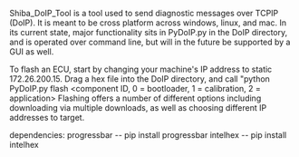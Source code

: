 Shiba_DoIP_Tool is a tool used to send diagnostic messages over TCPIP (DoIP). 
It is meant to be cross platform across windows, linux, and mac. In its current state, 
major functionality sits in PyDoIP.py in the DoIP directory, and is operated over command line, but will
in the future be supported by a GUI as well. 

To flash an ECU, start by changing your machine's IP address to static 172.26.200.15. 
Drag a hex file into the DoIP directory, and call "python PyDoIP.py flash <hex file.hex> <component ID, 0 = bootloader, 1 = calibration, 2 = application>
Flashing offers a number of different options including downloading via multiple downloads, as well as choosing different IP addresses to target. 

dependencies: 
progressbar -- pip install progressbar
intelhex -- pip install intelhex
